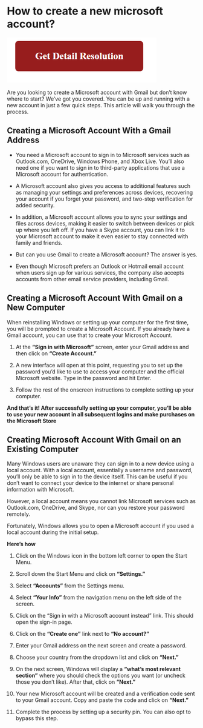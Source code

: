 # How to create a new microsoft account?

[![how to create a new microsoft account](red2.png)](https://github.com/howsworks/how.to.create.a.new.microsoft.account)


Are you looking to create a Microsoft account with Gmail but don’t know where to start? We’ve got you covered. You can be up and running with a new account in just a few quick steps.
This article will walk you through the process.

## Creating a Microsoft Account With a Gmail Address

* You need a Microsoft account to sign in to Microsoft services such as Outlook.com, OneDrive, Windows Phone, and Xbox Live. You’ll also need one if you want to sign in to third-party applications that use a Microsoft account for authentication.

* A Microsoft account also gives you access to additional features such as managing your settings and preferences across devices, recovering your account if you forget your password, and two-step verification for added security.

* In addition, a Microsoft account allows you to sync your settings and files across devices, making it easier to switch between devices or pick up where you left off. If you have a Skype account, you can link it to your Microsoft account to make it even easier to stay connected with family and friends.

* But can you use Gmail to create a Microsoft account? The answer is yes.

* Even though Microsoft prefers an Outlook or Hotmail email account when users sign up for various services, the company also accepts accounts from other email service providers, including Gmail.

## Creating a Microsoft Account With Gmail on a New Computer

When reinstalling Windows or setting up your computer for the first time, you will be prompted to create a Microsoft Account. If you already have a Gmail account, you can use that to create your Microsoft Account.

1. At the **“Sign in with Microsoft”** screen, enter your Gmail address and then click on **“Create Account.”**

2. A new interface will open at this point, requesting you to set up the password you’d like to use to access your computer and the official Microsoft website. Type in the password and hit Enter.


3. Follow the rest of the onscreen instructions to complete setting up your computer.


**And that’s it! After successfully setting up your computer, you’ll be able to use your new account in all subsequent logins and make purchases on the Microsoft Store**

## Creating Microsoft Account With Gmail on an Existing Computer


Many Windows users are unaware they can sign in to a new device using a local account. With a local account, essentially a username and password, you’ll only be able to sign in to the device itself. This can be useful if you don’t want to connect your device to the internet or share personal information with Microsoft.

However, a local account means you cannot link Microsoft services such as Outlook.com, OneDrive, and Skype, nor can you restore your password remotely.

Fortunately, Windows allows you to open a Microsoft account if you used a local account during the initial setup.

**Here’s how**

1. Click on the Windows icon in the bottom left corner to open the Start Menu.

2. Scroll down the Start Menu and click on **“Settings.”**


3. Select **“Accounts”** from the Settings menu.

4. Select **“Your Info”** from the navigation menu on the left side of the screen.

5. Click on the “Sign in with a Microsoft account instead” link. This should open the sign-in page.


6. Click on the **“Create one”** link next to **“No account?”**


7. Enter your Gmail address on the next screen and create a password.


8. Choose your country from the dropdown list and click on **“Next.”**


9. On the next screen, Windows will display a **“what’s most relevant section”** where you should check the options you want (or uncheck those you don’t like). After that, click on **“Next.”**


10. Your new Microsoft account will be created and a verification code sent to your Gmail account. Copy and paste the code and click on **“Next.”**


11. Complete the process by setting up a security pin. You can also opt to bypass this step.
